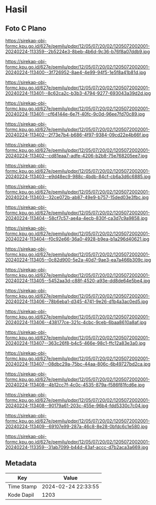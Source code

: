 # Hasil

## Foto C Plano

https://sirekap-obj-formc.kpu.go.id/627e/pemilu/pdpr/12/05/07/20/02/1205072002001-20240224-113359--2b5224e3-8beb-4b6d-9c36-b76f8a07ddb9.jpg

https://sirekap-obj-formc.kpu.go.id/627e/pemilu/pdpr/12/05/07/20/02/1205072002001-20240224-113400--3f726952-8ae4-4e99-94f5-1e5f8a41b81d.jpg

https://sirekap-obj-formc.kpu.go.id/627e/pemilu/pdpr/12/05/07/20/02/1205072002001-20240224-113401--8c62ca2c-b3b3-4794-9277-693043a39d2d.jpg

https://sirekap-obj-formc.kpu.go.id/627e/pemilu/pdpr/12/05/07/20/02/1205072002001-20240224-113401--cf64144e-6e7f-40fc-9c0d-96ee7fd70c89.jpg

https://sirekap-obj-formc.kpu.go.id/627e/pemilu/pdpr/12/05/07/20/02/1205072002001-20240224-113402--2f73e7b4-b686-4f97-9384-09cd22e4b66f.jpg

https://sirekap-obj-formc.kpu.go.id/627e/pemilu/pdpr/12/05/07/20/02/1205072002001-20240224-113402--cd81eaa7-adfe-4206-b2b8-75e768205ee7.jpg

https://sirekap-obj-formc.kpu.go.id/627e/pemilu/pdpr/12/05/07/20/02/1205072002001-20240224-113403--e9d48ec9-988c-4bdb-84cf-cb6a3d6c6885.jpg

https://sirekap-obj-formc.kpu.go.id/627e/pemilu/pdpr/12/05/07/20/02/1205072002001-20240224-113403--32ce072b-ab87-49e9-b757-15ded03e3fbc.jpg

https://sirekap-obj-formc.kpu.go.id/627e/pemilu/pdpr/12/05/07/20/02/1205072002001-20240224-113404--58cf7c57-ae4a-4ecb-830f-ca3d7c9a9858.jpg

https://sirekap-obj-formc.kpu.go.id/627e/pemilu/pdpr/12/05/07/20/02/1205072002001-20240224-113404--f0c92e66-36a0-4928-b9ea-b1a296d40621.jpg

https://sirekap-obj-formc.kpu.go.id/627e/pemilu/pdpr/12/05/07/20/02/1205072002001-20240224-113405--0c82d900-5e2a-40d7-9ae3-ea7a466b309c.jpg

https://sirekap-obj-formc.kpu.go.id/627e/pemilu/pdpr/12/05/07/20/02/1205072002001-20240224-113405--5452aa3d-c88f-4520-a93e-dd8de64e5be4.jpg

https://sirekap-obj-formc.kpu.go.id/627e/pemilu/pdpr/12/05/07/20/02/1205072002001-20240224-113406--78b6eba1-d345-4741-9e26-d1b4a3ac0ed5.jpg

https://sirekap-obj-formc.kpu.go.id/627e/pemilu/pdpr/12/05/07/20/02/1205072002001-20240224-113406--438177ce-321c-4cbc-9ceb-6baa8610a8af.jpg

https://sirekap-obj-formc.kpu.go.id/627e/pemilu/pdpr/12/05/07/20/02/1205072002001-20240224-113407--363c26f8-b4c5-466e-98c1-ffc12a83e3a0.jpg

https://sirekap-obj-formc.kpu.go.id/627e/pemilu/pdpr/12/05/07/20/02/1205072002001-20240224-113407--08dbc29a-75bc-44aa-806c-6b49727bd2ca.jpg

https://sirekap-obj-formc.kpu.go.id/627e/pemilu/pdpr/12/05/07/20/02/1205072002001-20240224-113408--4b12cc7f-4c0c-4535-879a-f586f81fcd6e.jpg

https://sirekap-obj-formc.kpu.go.id/627e/pemilu/pdpr/12/05/07/20/02/1205072002001-20240224-113408--90179a61-203c-455e-96b4-fdd5330c7c04.jpg

https://sirekap-obj-formc.kpu.go.id/627e/pemilu/pdpr/12/05/07/20/02/1205072002001-20240224-113409--69107e99-287a-46c8-8e28-0bfdc6c1e580.jpg

https://sirekap-obj-formc.kpu.go.id/627e/pemilu/pdpr/12/05/07/20/02/1205072002001-20240224-113359--31ab7099-b44d-43af-accc-d7b2aca3a669.jpg


## Metadata

| Key        | Value               |
| ---------- | ------------------- |
| Time Stamp | 2024-02-24 22:33:55 |
| Kode Dapil | 1203                |




